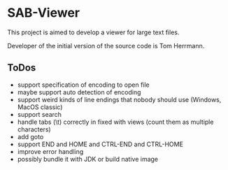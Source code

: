 # SAB-Viewer #

This project is aimed to develop a viewer for large text files.

Developer of the initial version of the source code is Tom Herrmann.

## ToDos ##
* support specification of encoding to open file
* maybe support auto detection of encoding
* support weird kinds of line endings that nobody should use (Windows, MacOS classic)
* support search
* handle tabs (\t) correctly in fixed with views (count them as multiple characters)
* add goto
* support END and HOME and CTRL-END and CTRL-HOME
* improve error handling
* possibly bundle it with JDK or build native image